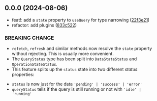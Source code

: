 ## 0.0.0 (2024-08-06)

- feat!: add a `state` property to `useQuery` for type narrowing ([22f3e21](https://github.com/posva/pinia-colada/commit/22f3e21))
- refactor: add plugins ([833c522](https://github.com/posva/pinia-colada/commit/833c522))

### BREAKING CHANGE

- `refetch`, `refresh` and similar methods now resolve
  the `state` property without rejecting. This is usually more convenient.
- The `QueryStatus` type has been split into
  `DataStateStatus` and `OperationStateStatus`.
- This feature splits up the `status` state into two
  different _status_ properties:

* `status` is now just for the data `'pending' | 'success' | 'error'`
* `queryStatus` tells if the query is still running or not with `'idle' |
'running'`
